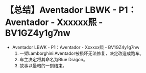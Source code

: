 # 【总结】Aventador LBWK - P1：Aventador - Xxxxxx熙 - BV1GZ4y1g7nw

-   Aventador LBWK - P1：Aventador - Xxxxxx熙 - BV1GZ4y1g7nw
    1.  一架Lamborghini Aventador被损坏无法修复，决定改造成跑车。
    2.  车主决定将其命名为Blue Dragon。
    3.  故事以最暗的一刻结束。